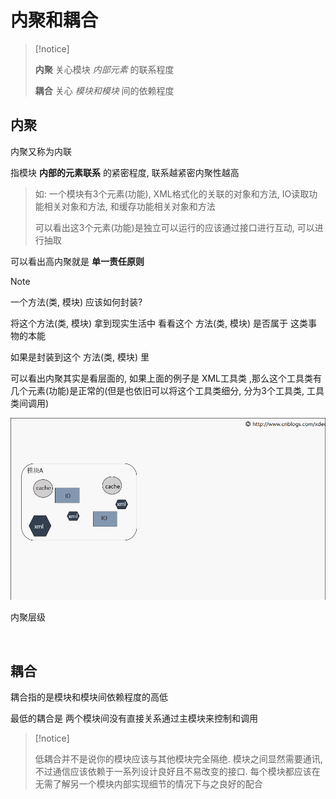 # 内聚和耦合

> [!notice]
>
> **内聚** 关心模块 *内部元素*  的联系程度
>
> **耦合** 关心 *模块和模块* 间的依赖程度

## 内聚

内聚又称为内联

指模块 **内部的元素联系** 的紧密程度, 联系越紧密内聚性越高

> 如: 一个模块有3个元素(功能), XML格式化的关联的对象和方法, IO读取功能相关对象和方法, 和缓存功能相关对象和方法
>
> 可以看出这3个元素(功能)是独立可以运行的应该通过接口进行互动, 可以进行抽取

可以看出高内聚就是 **单一责任原则**

> [!note]
>
> 一个方法(类, 模块) 应该如何封装? 
>
> 将这个方法(类, 模块) 拿到现实生活中 看看这个 方法(类, 模块) 是否属于 这类事物的本能
>
> 如果是封装到这个 方法(类, 模块) 里

可以看出内聚其实是看层面的, 如果上面的例子是 XML工具类 ,那么这个工具类有几个元素(功能)是正常的(但是也依旧可以将这个工具类细分, 分为3个工具类, 工具类间调用)

![图解内聚](耦合和内聚.assets/内聚.gif)

内聚层级

<br>

## 耦合

耦合指的是模块和模块间依赖程度的高低

最低的耦合是 两个模块间没有直接关系通过主模块来控制和调用

>   [!notice]
>
>   低耦合并不是说你的模块应该与其他模块完全隔绝. 模块之间显然需要通讯, 不过通信应该依赖于一系列设计良好且不易改变的接口. 每个模块都应该在无需了解另一个模块内部实现细节的情况下与之良好的配合

